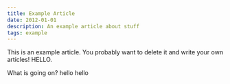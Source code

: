 ```yaml
---
title: Example Article
date: 2012-01-01
description: An example article about stuff
tags: example
---
```


This is an example article. You probably want to delete it and write your own articles! HELLO.

What is going on? hello hello

